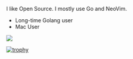 I like Open Source. I mostly use Go and NeoVim.

- Long-time Golang user
- Mac User  

![](http://github-profile-summary-cards.vercel.app/api/cards/profile-details?username=iyoshiha&theme=algolia)

[![trophy](https://github-profile-trophy.vercel.app/?username=iyoshiha&theme=onedark&column=7)](https://github.com/ryo-ma/github-profile-trophy)
